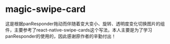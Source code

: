# magic-swipe-card
这是根据panResponder拖动而伴随着变大变小、旋转、透明度变化切换图片的组件，主要参考了react-native-swipe-cards这个写法，本人主要是为了学习panResponder的使用的，因此感谢原作者的辛勤付出！
